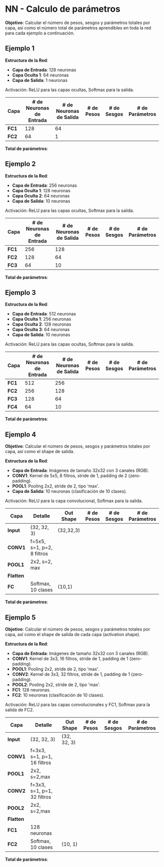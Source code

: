 # NN - Calculo de parámetros

**Objetivo**: Calcular el número de pesos, sesgos y parámetros totales por capa, así como el número total de parámetros aprendibles en toda la red para cada ejemplo a continuación.

## Ejemplo 1

**Estructura de la Red**:

- **Capa de Entrada**: 128 neuronas
- **Capa Oculta 1**: 64 neuronas
- **Capa de Salida**: 1 neuronas

Activación: ReLU para las capas ocultas, Softmax para la salida.


| Capa    | # de Neuronas de Entrada | # de Neuronas de Salida | # de Pesos | # de Sesgos | # de Parámetros |
| ------- | ------------------------ | ----------------------- | ---------- | ----------- | --------------- |
| **FC1**     | 128                      | 64                      |            |             |                 |
| **FC2**     | 64                       | 1                       |            |             |                 |

**Total de parámetros**: 

## Ejemplo 2

**Estructura de la Red**:

- **Capa de Entrada**: 256 neuronas
- **Capa Oculta 1**: 128 neuronas
- **Capa Oculta 2**: 64 neuronas
- **Capa de Salida**: 10 neuronas

Activación: ReLU para las capas ocultas, Softmax para la salida.

| Capa    | # de Neuronas de Entrada | # de Neuronas de Salida | # de Pesos | # de Sesgos | # de Parámetros |
| ------- | ------------------------ | ----------------------- | ---------- | ----------- | --------------- |
| **FC1**     | 256                      | 128                     |            |             |                 |
| **FC2**     | 128                      | 64                      |            |             |                 |
| **FC3**     | 64                       | 10                      |            |             |                 |

**Total de parámetros**: 

## Ejemplo 3

**Estructura de la Red**:

- **Capa de Entrada**: 512 neuronas
- **Capa Oculta 1**: 256 neuronas
- **Capa Oculta 2**: 128 neuronas
- **Capa Oculta 3**: 64 neuronas
- **Capa de Salida**: 10 neuronas

Activación: ReLU para las capas ocultas, Softmax para la salida.

| Capa    | # de Neuronas de Entrada | # de Neuronas de Salida | # de Pesos | # de Sesgos | # de Parámetros |
| ------- | ------------------------ | ----------------------- | ---------- | ----------- | --------------- |
| **FC1**     | 512                      | 256                     |            |             |                 |
| **FC2**     | 256                      | 128                     |            |             |                 |
| **FC3**     | 128                      | 64                      |            |             |                 |
| **FC4**     | 64                       | 10                      |            |             |                 |

**Total de parámetros**: 

## Ejemplo 4

**Objetivo**: Calcular el número de pesos, sesgos y parámetros totales por capa, así como el shape de salida.

**Estructura de la Red**:

- **Capa de Entrada**: Imágenes de tamaño 32x32 con 3 canales (RGB).
- **CONV1**: Kernel de 5x5, 8 filtros, stride de 1, padding de 2 (zero-padding).
- **POOL1**: Pooling 2x2, stride de 2, tipo 'max'.
- **Capa de Salida**: 10 neuronas (clasificación de 10 clases).

Activación: ReLU para la capa convolucional, Softmax para la salida.

| Capa        | Detalle                    | Out Shape | # de Pesos | # de Sesgos | # de Parámetros |
| ----------- | -------------------------- | --------- | ---------- | ----------- | --------------- |
| **Input**   | (32, 32, 3)                | (32,32,3) |            |             |                 |
| **CONV1**   | f=5x5, s=1, p=2, 8 filtros |           |            |             |                 |
| **POOL1**   | 2x2, s=2, max              |           |            |             |                 |
| **Flatten** |                            |           |            |             |                 |
| **FC**      | Softmax, 10 clases         | (10,1)    |            |             |                 |

**Total de parámetros**: 

## Ejemplo 5

**Objetivo**: Calcular el número de pesos, sesgos y parámetros totales por capa, así como el shape de salida de cada capa (activation shape).

**Estructura de la Red**:

- **Capa de Entrada**: Imágenes de tamaño 32x32 con 3 canales (RGB).
- **CONV1**: Kernel de 3x3, 16 filtros, stride de 1, padding de 1 (zero-padding).
- **POOL1**: Pooling 2x2, stride de 2, tipo 'max'.
- **CONV2**: Kernel de 3x3, 32 filtros, stride de 1, padding de 1 (zero-padding).
- **POOL2**: Pooling 2x2, stride de 2, tipo 'max'.
- **FC1**: 128 neuronas.
- **FC2**: 10 neuronas (clasificación de 10 clases).

Activación: ReLU para las capas convolucionales y FC1, Softmax para la salida de FC2.

| Capa        | Detalle                     | Out Shape   | # de Pesos | # de Sesgos | # de Parámetros |
| ----------- | --------------------------- | ----------- | ---------- | ----------- | --------------- |
| **Input**   | (32, 32, 3)                 | (32, 32, 3) |            |             |                 |
| **CONV1**   | f=3x3, s=1, p=1, 16 filtros |             |            |             |                 |
| **POOL1**   | 2x2, s=2,max                |             |            |             |                 |
| **CONV2**   | f=3x3, s=1, p=1, 32 filtros |             |            |             |                 |
| **POOL2**   | 2x2, s=2,max                |             |            |             |                 |
| **Flatten** |                             |             |            |             |                 |
| **FC1**     | 128 neuronas                |             |            |             |                 |
| **FC2**     | Softmax, 10 clases          | (10, 1)     |            |             |                 |

**Total de parámetros**: 
